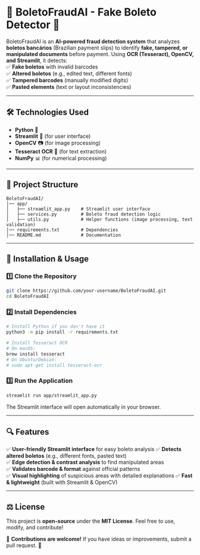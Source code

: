 # 📌 **BoletoFraudAI - Fake Boleto Detector** 🚀  

BoletoFraudAI is an **AI-powered fraud detection system** that analyzes **boletos bancários** (Brazilian payment slips) to identify **fake, tampered, or manipulated documents** before payment. Using **OCR (Tesseract), OpenCV, and Streamlit**, it detects:  
✅ **Fake boletos** with invalid barcodes  
✅ **Altered boletos** (e.g., edited text, different fonts)  
✅ **Tampered barcodes** (manually modified digits)  
✅ **Pasted elements** (text or layout inconsistencies)  

---

## 🛠 **Technologies Used**
- **Python** 🐍  
- **Streamlit** 🌟 (for user interface)
- **OpenCV** 📷 (for image processing)  
- **Tesseract OCR** 🧐 (for text extraction)  
- **NumPy** 📊 (for numerical processing)

---

## 📂 **Project Structure**
```
BoletoFraudAI/
│── app/
│   ├── streamlit_app.py    # Streamlit user interface
│   ├── services.py         # Boleto fraud detection logic
│   ├── utils.py            # Helper functions (image processing, text validation)
│── requirements.txt        # Dependencies
│── README.md               # Documentation
```

---

## 🚀 **Installation & Usage**
### 1️⃣ **Clone the Repository**
```bash
git clone https://github.com/your-username/BoletoFraudAI.git
cd BoletoFraudAI
```

### 2️⃣ **Install Dependencies**
```bash
# Install Python if you don't have it
python3 -m pip install -r requirements.txt

# Install Tesseract OCR
# On macOS:
brew install tesseract
# On Ubuntu/Debian:
# sudo apt-get install tesseract-ocr
```

### 3️⃣ **Run the Application**
```bash
streamlit run app/streamlit_app.py
```
The Streamlit interface will open automatically in your browser.

---

## 🔍 **Features**
✅ **User-friendly Streamlit interface** for easy boleto analysis
✅ **Detects altered boletos** (e.g., different fonts, pasted text)  
✅ **Edge detection & contrast analysis** to find manipulated areas  
✅ **Validates barcode & format** against official patterns  
✅ **Visual highlighting** of suspicious areas with detailed explanations
✅ **Fast & lightweight** (built with Streamlit & OpenCV)  

---

## ⚖️ **License**
This project is **open-source** under the **MIT License**. Feel free to use, modify, and contribute!  

📢 **Contributions are welcome!** If you have ideas or improvements, submit a pull request. 🚀

